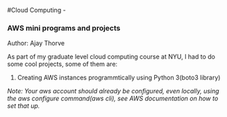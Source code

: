 #Cloud Computing - 

### AWS mini programs and projects

Author: Ajay Thorve

As part of my graduate level cloud computing course at NYU, I had to do some cool projects, some of them are:

1.  Creating AWS instances programmtically using Python 3(boto3 library)


<i>Note: Your aws account should already be configured, even locally, using the aws configure command(aws cli), see AWS documentation on how to set that up.

